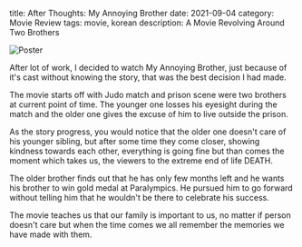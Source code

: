 title: After Thoughts: My Annoying Brother
date: 2021-09-04
category: Movie Review
tags: movie, korean
description: A Movie Revolving Around Two Brothers

![Poster](https://i.mydramalist.com/E7Zx7f.jpg)

After lot of work, I decided to watch My Annoying Brother, just because of it's cast without knowing the story, that was the best decision I had made. 

The movie starts off with Judo match and prison scene were two brothers at current point of time. The younger one losses his eyesight during the match and the older one gives the excuse of him to live outside the prison.

As the story progress, you would notice that the older one doesn't care of his younger sibling, but after some time they come closer, showing kindness towards each other, everything is going fine but than comes the moment which takes us, the viewers to the extreme end of life DEATH.

The older brother finds out that he has only few months left and he wants his brother to win gold medal at Paralympics. He pursued him to go forward without telling him that he wouldn't be there to celebrate his success.

The movie teaches us that our family is important to us, no matter if person doesn't care but when the time comes we all remember the memories we have made with them.

